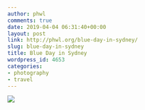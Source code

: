 ```yaml
---
author: phwl
comments: true
date: 2019-04-04 06:31:40+00:00
layout: post
link: http://phwl.org/blue-day-in-sydney/
slug: blue-day-in-sydney
title: Blue Day in Sydney
wordpress_id: 4653
categories:
- photography
- travel
---
```



[![](http://phwl.org/wp-content/uploads/2019/04/7723722910698069406_IMG_0381-1024x683.jpg)](http://phwl.org/wp-content/uploads/2019/04/7723722910698069406_IMG_0381.jpg)

